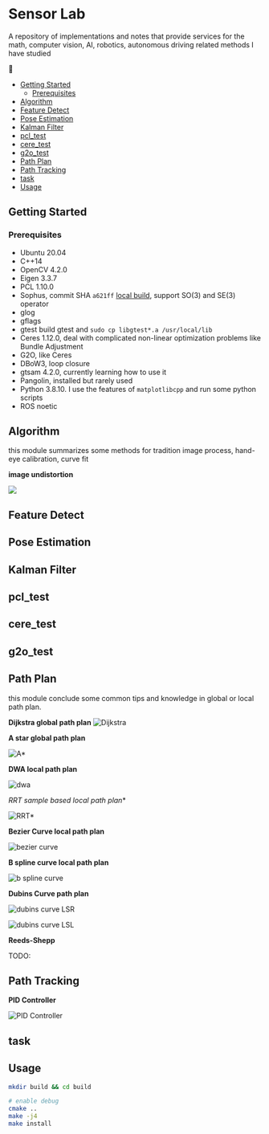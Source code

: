 # Sensor Lab <!-- omit in toc -->

A repository of implementations and notes that provide services for the math, computer vision, AI, robotics, autonomous driving related methods I have studied

:construction:

- [Getting Started](#getting-started)
  - [Prerequisites](#prerequisites)
- [Algorithm](#algorithm)
- [Feature Detect](#feature-detect)
- [Pose Estimation](#pose-estimation)
- [Kalman Filter](#kalman-filter)
- [pcl\_test](#pcl_test)
- [cere\_test](#cere_test)
- [g2o\_test](#g2o_test)
- [Path Plan](#path-plan)
- [Path Tracking](#path-tracking)
- [task](#task)
- [Usage](#usage)

## Getting Started

### Prerequisites

- Ubuntu 20.04
- C++14
- OpenCV 4.2.0
- Eigen 3.3.7
- PCL 1.10.0
- Sophus, commit SHA `a621ff` [local build](./task/local_build_sophus.md), support SO(3) and SE(3) operator
- glog
- gflags
- gtest build gtest and `sudo cp libgtest*.a /usr/local/lib`
- Ceres 1.12.0, deal with complicated non-linear optimization problems like Bundle Adjustment
- G2O, like Ceres
- DBoW3, loop closure
- gtsam 4.2.0, currently learning how to use it
- Pangolin, installed but rarely used
- Python 3.8.10. I use the features of `matplotlibcpp` and run some python scripts
- ROS noetic

## Algorithm

this module summarizes some methods for tradition image process, hand-eye calibration, curve fit

**image undistortion**

![](./support_files/image/algorithm/img1.png)

## Feature Detect

## Pose Estimation

## Kalman Filter

## pcl_test

## cere_test

## g2o_test

## Path Plan

this module conclude some common tips and knowledge in global or local path plan. 

**Dijkstra global path plan**
![Dijkstra](./support_files/image/path_plan/dijkstra_demo.png)

**A star global path plan**

![A*](./support_files/image/path_plan/astar_demo.png)

**DWA local path plan**

![dwa](./support_files/image/path_plan/dwa_demo.png)

**RRT* sample based local path plan**

![RRT*](./support_files/image/path_plan/rrt_star_demo.png)

**Bezier Curve local path plan**

![bezier curve](./support_files/image/path_plan/bezier_curve.png)

**B spline curve local path plan**

![b spline curve](./support_files/image/path_plan/b_spline_demo.png)

**Dubins Curve path plan**

![dubins curve LSR](./support_files/image/path_plan/dubins_curve_1.png)

![dubins curve LSL](./support_files/image/path_plan/dubins_curve_2.png)

**Reeds-Shepp**

TODO: 

## Path Tracking

**PID Controller**

![PID Controller](./support_files/image/path_tracking/pid_demo.png)

## task

## Usage

```bash
mkdir build && cd build

# enable debug
cmake ..
make -j4
make install
```
